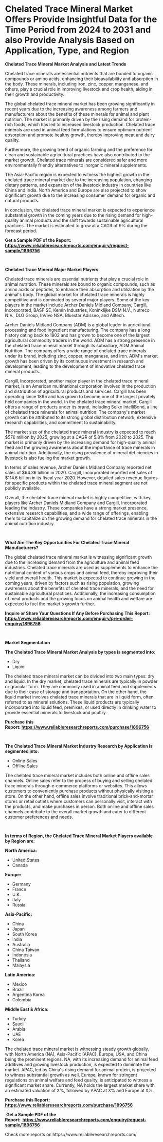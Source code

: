 <p><h1>Chelated Trace Mineral Market Offers Provide Insightful Data for the Time Period from 2024 to 2031 and also Provide Analysis Based on Application, Type, and Region</h1></p><p><strong>Chelated Trace Mineral Market Analysis and Latest Trends</strong></p>
<p><p>Chelated trace minerals are essential nutrients that are bonded to organic compounds or amino acids, enhancing their bioavailability and absorption in the body. These minerals, including iron, zinc, copper, manganese, and others, play a crucial role in improving livestock and crop health, aiding in their growth and productivity.</p><p>The global chelated trace mineral market has been growing significantly in recent years due to the increasing awareness among farmers and manufacturers about the benefits of these minerals for animal and plant nutrition. The market is primarily driven by the rising demand for protein-rich foods, which has led to increased livestock production. Chelated trace minerals are used in animal feed formulations to ensure optimum nutrient absorption and promote healthy growth, thereby improving meat and dairy quality.</p><p>Furthermore, the growing trend of organic farming and the preference for clean and sustainable agricultural practices have also contributed to the market growth. Chelated trace minerals are considered safer and more environmentally friendly alternatives to inorganic mineral supplements.</p><p>The Asia-Pacific region is expected to witness the highest growth in the chelated trace mineral market due to the increasing population, changing dietary patterns, and expansion of the livestock industry in countries like China and India. North America and Europe are also projected to show significant growth due to the increasing consumer demand for organic and natural products.</p><p>In conclusion, the chelated trace mineral market is expected to experience substantial growth in the coming years due to the rising demand for high-quality animal products and the shift towards sustainable agricultural practices. The market is estimated to grow at a CAGR of 9% during the forecast period.</p></p>
<p><strong>Get a Sample PDF of the Report:&nbsp; <a href="https://www.reliableresearchreports.com/enquiry/request-sample/1896756">https://www.reliableresearchreports.com/enquiry/request-sample/1896756</a></strong></p>
<p>&nbsp;</p>
<p><strong>Chelated Trace Mineral Major Market Players</strong></p>
<p><p>Chelated trace minerals are essential nutrients that play a crucial role in animal nutrition. These minerals are bound to organic compounds, such as amino acids or peptides, to enhance their absorption and utilization by the animal's body. The global market for chelated trace minerals is highly competitive and is dominated by several major players. Some of the key players in the market include Archer Daniels Midland Company, Cargill, Incorporated, BASF SE, Kemin Industries, Koninklijke DSM N.V., Nutreco N.V., DLG Group, InVivo NSA, Bluestar Adisseo, and Alltech.</p><p>Archer Daniels Midland Company (ADM) is a global leader in agricultural processing and food ingredient manufacturing. The company has a long history dating back to 1902 and has grown to become one of the largest agricultural commodity traders in the world. ADM has a strong presence in the chelated trace mineral market through its subsidiary, ADM Animal Nutrition. The company offers a wide range of chelated trace minerals under its brand, including zinc, copper, manganese, and iron. ADM's market growth has been driven by its continuous investment in research and development, leading to the development of innovative chelated trace mineral products.</p><p>Cargill, Incorporated, another major player in the chelated trace mineral market, is an American multinational corporation involved in the production and distribution of agricultural products and services. Cargill has been operating since 1865 and has grown to become one of the largest privately held companies in the world. In the chelated trace mineral market, Cargill offers a range of products under its brand, including Selko IntelliBond, a line of chelated trace minerals for animal nutrition. The company's market growth can be attributed to its strong global distribution network, extensive research capabilities, and commitment to sustainability.</p><p>The market size of the chelated trace mineral industry is expected to reach $570 million by 2025, growing at a CAGR of 5.8% from 2020 to 2025. The market is primarily driven by the increasing demand for high-quality animal feed and the growing awareness about the importance of trace minerals in animal nutrition. Additionally, the rising prevalence of mineral deficiencies in livestock is also fueling the market growth.</p><p>In terms of sales revenue, Archer Daniels Midland Company reported net sales of $64.36 billion in 2020. Cargill, Incorporated reported net sales of $114.6 billion in its fiscal year 2020. However, detailed sales revenue figures for specific products within the chelated trace mineral segment are not publicly available.</p><p>Overall, the chelated trace mineral market is highly competitive, with key players like Archer Daniels Midland Company and Cargill, Incorporated leading the industry. These companies have a strong market presence, extensive research capabilities, and a wide range of offerings, enabling them to capitalize on the growing demand for chelated trace minerals in the animal nutrition industry.</p></p>
<p>&nbsp;</p>
<p><strong>What Are The Key Opportunities For Chelated Trace Mineral Manufacturers?</strong></p>
<p><p>The global chelated trace mineral market is witnessing significant growth due to the increasing demand from the agriculture and animal feed industries. Chelated trace minerals are used as supplements to enhance the nutritional content of various crops and animal feed, thereby improving their yield and overall health. This market is expected to continue growing in the coming years, driven by factors such as rising population, growing awareness about the benefits of chelated trace minerals, and the need for sustainable agricultural practices. Additionally, the increasing consumption of meat products and the growing focus on animal health and welfare are expected to fuel the market's growth further.</p></p>
<p><strong>Inquire or Share Your Questions If Any Before Purchasing This Report: <a href="https://www.reliableresearchreports.com/enquiry/pre-order-enquiry/1896756">https://www.reliableresearchreports.com/enquiry/pre-order-enquiry/1896756</a></strong></p>
<p>&nbsp;</p>
<p><strong>Market Segmentation</strong></p>
<p><strong>The Chelated Trace Mineral Market Analysis by types is segmented into:</strong></p>
<p><ul><li>Dry</li><li>Liquid</li></ul></p>
<p><p>The chelated trace mineral market can be divided into two main types: dry and liquid. In the dry market, chelated trace minerals are typically in powder or granular form. They are commonly used in animal feed and supplements due to their ease of storage and transportation. On the other hand, the liquid market involves chelated trace minerals that are in liquid form, often referred to as mineral solutions. These liquid products are typically incorporated into liquid feed, premixes, or used directly in drinking water to provide essential minerals to livestock and poultry.</p></p>
<p><strong>Purchase this Report:&nbsp;<a href="https://www.reliableresearchreports.com/purchase/1896756">https://www.reliableresearchreports.com/purchase/1896756</a></strong></p>
<p>&nbsp;</p>
<p><strong>The Chelated Trace Mineral Market Industry Research by Application is segmented into:</strong></p>
<p><ul><li>Online Sales</li><li>Offline Sales</li></ul></p>
<p><p>The chelated trace mineral market includes both online and offline sales channels. Online sales refer to the process of buying and selling chelated trace minerals through e-commerce platforms or websites. This allows customers to conveniently purchase products without physically visiting a store. On the other hand, offline sales involve traditional brick-and-mortar stores or retail outlets where customers can personally visit, interact with the products, and make purchases in person. Both online and offline sales channels contribute to the overall market growth and cater to different customer preferences and needs.</p></p>
<p>&nbsp;</p>
<p><strong>In terms of Region, the Chelated Trace Mineral Market Players available by Region are:</strong></p>
<p>
    <p> <strong> North America: </strong>
        <ul>
            <li>United States</li>
            <li>Canada</li>
        </ul>
        </p> 
    <p> <strong> Europe: </strong>
        <ul>
            <li>Germany</li>
            <li>France</li>
            <li>U.K.</li>
            <li>Italy</li>
            <li>Russia</li>
        </ul>
        </p> 
    <p> <strong> Asia-Pacific: </strong>
        <ul>
            <li>China</li>
            <li>Japan</li>
            <li>South Korea</li>
            <li>India</li>
            <li>Australia</li>
            <li>China Taiwan</li>
            <li>Indonesia</li>
            <li>Thailand</li>
            <li>Malaysia</li>
        </ul>
        </p> 
    <p> <strong> Latin America: </strong>
        <ul>
            <li>Mexico</li>
            <li>Brazil</li>
            <li>Argentina Korea</li>
            <li>Colombia</li>
        </ul>
        </p> 
    <p> <strong> Middle East & Africa: </strong>
        <ul>
            <li>Turkey</li>
            <li>Saudi</li>
            <li>Arabia</li>
            <li>UAE</li>
            <li>Korea</li>
        </ul>
    </p>
    </p>
<p><p>The chelated trace mineral market is witnessing steady growth globally, with North America (NA), Asia-Pacific (APAC), Europe, USA, and China being the prominent regions. NA, with its increasing demand for animal feed additives and growing livestock production, is expected to dominate the market. APAC, led by China's rising demand for animal protein, is projected to witness substantial growth as well. Europe, known for stringent regulations on animal welfare and feed quality, is anticipated to witness a significant market share. Currently, NA holds the largest market share with an estimated valuation of X%, followed by APAC at X% and Europe at X%.</p></p>
<p><strong>Purchase this Report: <a href="https://www.reliableresearchreports.com/purchase/1896756">https://www.reliableresearchreports.com/purchase/1896756</a></strong></p>
<p>&nbsp;<strong>Get a Sample PDF of the Report:&nbsp;&nbsp;<a href="https://www.reliableresearchreports.com/enquiry/request-sample/1896756">https://www.reliableresearchreports.com/enquiry/request-sample/1896756</a></strong></p>
<p><strong></strong></p>
<p>Check more reports on https://www.reliableresearchreports.com/</p>